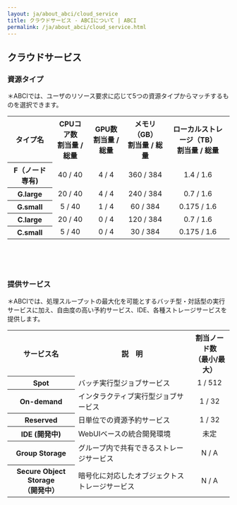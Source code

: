 ```yaml
---
layout: ja/about_abci/cloud_service
title: クラウドサービス - ABCIについて | ABCI
permalink: /ja/about_abci/cloud_service.html
---
```


<h2 class="h2">クラウドサービス</h2>

<h3 class="h3">資源タイプ</h3>
<div class="lead_text">＊ABCIでは、ユーザのリソース要求に応じて5つの資源タイプからマッチするものを選択できます。</div>


<table class="table">
<tr>
<th>タイプ名</th>
<th>CPUコア数<br />割当量 / 総量</th>
<th>GPU数<br />割当量 / 総量</th>
<th>メモリ（GB）<br />割当量 / 総量</th>
<th>ローカルストレージ（TB）<br />割当量 / 総量</th>

</tr>

<tr align="center">
	<th>F（ノード専有)</th>
	<td>40 / 40</td>
	<td>4 / 4</td>
	<td>360 / 384</td>
	<td>1.4 / 1.6</td>
</tr>

<tr align="center">
	<th>G.large</th>
	<td>20 / 40</td>
	<td>4 / 4</td>
	<td>240 / 384</td>
	<td>0.7 / 1.6</td>
</tr>

<tr align="center">
	<th>G.small</th>
	<td>5 / 40</td>
	<td>1 / 4</td>
	<td>60 / 384</td>
	<td>0.175 / 1.6</td>
</tr>

<tr align="center">
	<th>C.large</th>
	<td>20 / 40</td>
	<td>0 / 4</td>
	<td>120 / 384</td>
	<td>0.7 / 1.6</td>
</tr>

<tr align="center">
	<th>C.small</th>
	<td>5 / 40</td>
	<td>0 / 4</td>
	<td>30 / 384</td>
	<td>0.175 / 1.6</td>
</tr>

</table>
<br /><br /><br />

<h3 class="h3">提供サービス</h3>
<div class="lead_text">＊ABCIでは、処理スループットの最大化を可能とするバッチ型・対話型の実行サービスに加え、自由度の高い予約サービス、IDE、各種ストレージサービスを提供します。</div>

<table class="table">
<tr>
<th>サービス名</th>
<th>説　明</th>
<th>割当ノード数<br />（最小/最大）</th>

</tr>

<tr>
	<th>Spot</th>
	<td>バッチ実行型ジョブサービス</td>
	<td align="center">1 / 512</td>
</tr>

<tr>
	<th>On-demand</th>
	<td>インタラクティブ実行型ジョブサービス</td>
	<td align="center">1 / 32</td>
</tr>

<tr>
	<th>Reserved</th>
	<td>日単位での資源予約サービス</td>
	<td align="center">1 / 32</td>
</tr>

<tr>
	<th>IDE (開発中)</th>
	<td>WebUIベースの統合開発環境</td>
	<td align="center">未定</td>
</tr>

<tr>
	<th>Group Storage</th>
	<td>グループ内で共有できるストレージサービス</td>
	<td align="center">N / A</td>
</tr>

<tr>
	<th>Secure Object Storage<br />（開発中）</th>
	<td>暗号化に対応したオブジェクトストレージサービス</td>
	<td align="center">N / A</td>
</tr>

</table>

